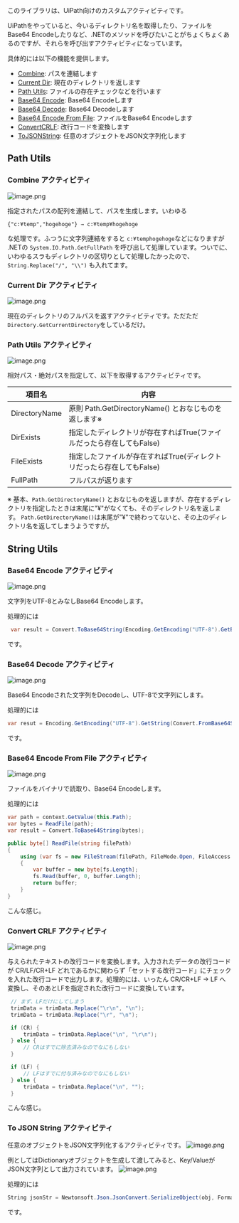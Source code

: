 このライブラリは、UiPath向けのカスタムアクティビティです。

UiPathをやっていると、今いるディレクトリ名を取得したり、ファイルをBase64 Encodeしたりなど、.NETのメソッドを呼びたいことがちょくちょくあるのですが、それらを呼び出すアクティビティになっています。

具体的には以下の機能を提供します。

- [Combine](#combine-アクティビティ): パスを連結します
- [Current Dir](#current-dir-アクティビティ): 現在のディレクトリを返します
- [Path Utils](#path-utils-アクティビティ): ファイルの存在チェックなどを行います
- [Base64 Encode](#base64-encode-アクティビティ): Base64 Encodeします
- [Base64 Decode](#base64-decode-アクティビティ): Base64 Decodeします
- [Base64 Encode From File](#base64-encode-from-file-アクティビティ): ファイルをBase64 Encodeします
- [ConvertCRLF](#convert-crlf-アクティビティ): 改行コードを変換します
- [ToJSONString](#to-json-string-アクティビティ): 任意のオブジェクトをJSON文字列化します

## Path Utils
### Combine アクティビティ
![image.png](https://qiita-image-store.s3.amazonaws.com/0/73777/53dddd49-a08f-e13c-0703-71c24d42aa4b.png)

指定されたパスの配列を連結して、パスを生成します。いわゆる

```
{"c:¥temp","hogehoge"} → c:¥temp¥hogehoge
```

な処理です。ふつうに文字列連結をすると `c:¥temphogehoge`などになりますが .NETの `System.IO.Path.GetFullPath`  を呼び出して処理しています。ついでに、いわゆるスラもディレクトリの区切りとして処理したかったので、`String.Replace("/", "\\")` も入れてます。


### Current Dir アクティビティ

![image.png](https://qiita-image-store.s3.amazonaws.com/0/73777/1ce599fd-4d0c-8aed-57ad-f3f5b2a43e36.png)

現在のディレクトリのフルパスを返すアクティビティです。ただただ `Directory.GetCurrentDirectory`をしているだけ。

### Path Utils アクティビティ
![image.png](https://qiita-image-store.s3.amazonaws.com/0/73777/09863a71-fee7-1a84-2c29-24d947e5d206.png)

相対パス・絶対パスを指定して、以下を取得するアクティビティです。

|項目名|内容|
|-----------------|------------------|
| DirectoryName   | 原則 Path.GetDirectoryName() とおなじものを返します※|
| DirExists       |指定したディレクトリが存在すればTrue(ファイルだったら存在してもFalse)|
| FileExists      |指定したファイルが存在すればTrue(ディレクトリだったら存在してもFalse)|
| FullPath        |フルパスが返ります|

※ 基本、`Path.GetDirectoryName()` とおなじものを返しますが、存在するディレクトリを指定したときは末尾に"¥"がなくても、そのディレクトリ名を返します。 `Path.GetDirectoryName()`は末尾が"¥"で終わってないと、その上のディレクトリ名を返してしまうようですが。


## String Utils

### Base64 Encode アクティビティ

![image.png](https://qiita-image-store.s3.amazonaws.com/0/73777/bf3b7468-8f40-513d-dc55-bd57f110c896.png)

文字列をUTF-8とみなしBase64 Encodeします。

処理的には

```C#
 var result = Convert.ToBase64String(Encoding.GetEncoding("UTF-8").GetBytes(text));
```

です。


### Base64 Decode アクティビティ
![image.png](https://qiita-image-store.s3.amazonaws.com/0/73777/d7803b16-36c8-6feb-79cf-f6ab567d6b83.png)

Base64 Encodeされた文字列をDecodeし、UTF-8で文字列にします。

処理的には

```C#
var resut = Encoding.GetEncoding("UTF-8").GetString(Convert.FromBase64String(text));
```

です。


### Base64 Encode From File アクティビティ
![image.png](https://qiita-image-store.s3.amazonaws.com/0/73777/3748c0a0-dbe6-3bdf-fce4-0cd1eaec1543.png)

ファイルをバイナリで読取り、Base64 Encodeします。

処理的には

```C#
var path = context.GetValue(this.Path);
var bytes = ReadFile(path);
var result = Convert.ToBase64String(bytes);

public byte[] ReadFile(string filePath)
{
    using (var fs = new FileStream(filePath, FileMode.Open, FileAccess.Read))
    {
        var buffer = new byte[fs.Length];
        fs.Read(buffer, 0, buffer.Length);
        return buffer;
    }
}

```
こんな感じ。

### Convert CRLF アクティビティ
![image.png](https://qiita-image-store.s3.amazonaws.com/0/73777/caefc700-fad9-1f43-7d87-78d3449dbb03.png)

与えられたテキストの改行コードを変換します。入力されたデータの改行コードが CR/LF/CR+LF どれであるかに関わらず「セットする改行コード」にチェックを入れた改行コードで出力します。処理的には、いったん CR/CR+LF → LF へ変換し、そのあとLFを指定された改行コードに変換しています。


```C#
 // まず、LFだけにしてしまう
 trimData = trimData.Replace("\r\n", "\n");
 trimData = trimData.Replace("\r", "\n");

 if (CR) {
     trimData = trimData.Replace("\n", "\r\n");
 } else {
     // CRはすでに除去済みなのでなにもしない
 }

 if (LF) {
     // LFはすでに付与済みなのでなにもしない
 } else {
     trimData = trimData.Replace("\n", "");
 }
```

こんな感じ。

### To JSON String アクティビティ
任意のオブジェクトをJSON文字列化するアクティビティです。
![image.png](https://qiita-image-store.s3.amazonaws.com/0/73777/e223b3e9-c4eb-b630-380c-8039e3789593.png)

例としてはDictionaryオブジェクトを生成して渡してみると、Key/ValueがJSON文字列として出力されています。
![image.png](https://qiita-image-store.s3.amazonaws.com/0/73777/3eff4cb6-5ac8-8c8d-932e-04b66eefbadb.png)


処理的には

```C#
String jsonStr = Newtonsoft.Json.JsonConvert.SerializeObject(obj, Formatting.Indented);
```

です。
